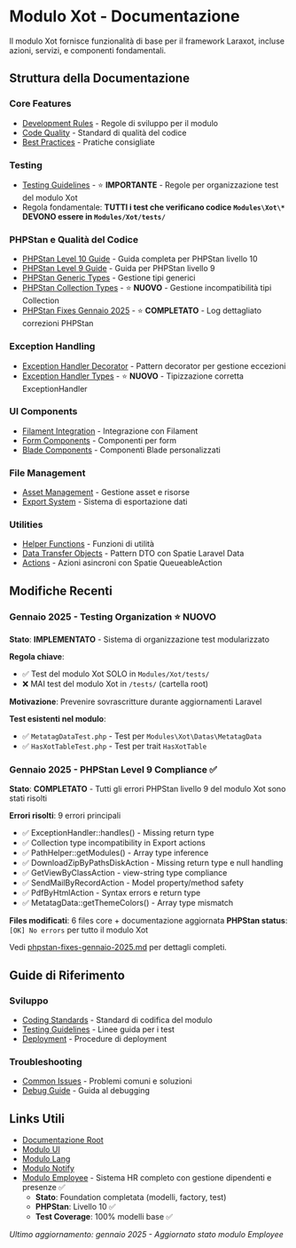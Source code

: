 # Modulo Xot - Documentazione

Il modulo Xot fornisce funzionalità di base per il framework Laraxot, incluse azioni, servizi, e componenti fondamentali.

## Struttura della Documentazione

### Core Features
- [Development Rules](development-rules.md) - Regole di sviluppo per il modulo
- [Code Quality](code_quality.md) - Standard di qualità del codice
- [Best Practices](best-practices.md) - Pratiche consigliate

### Testing
- [Testing Guidelines](testing.md) - ⭐ **IMPORTANTE** - Regole per organizzazione test del modulo Xot
- Regola fondamentale: **TUTTI i test che verificano codice `Modules\Xot\*` DEVONO essere in `Modules/Xot/tests/`**

### PHPStan e Qualità del Codice
- [PHPStan Level 10 Guide](phpstan_livello10_linee_guida.md) - Guida completa per PHPStan livello 10
- [PHPStan Level 9 Guide](phpstan-level9-guide.md) - Guida per PHPStan livello 9
- [PHPStan Generic Types](phpstan-generic-types.md) - Gestione tipi generici
- [PHPStan Collection Types](phpstan-collection-types.md) - ⭐ **NUOVO** - Gestione incompatibilità tipi Collection
- [PHPStan Fixes Gennaio 2025](phpstan-fixes-gennaio-2025.md) - ⭐ **COMPLETATO** - Log dettagliato correzioni PHPStan

### Exception Handling
- [Exception Handler Decorator](exceptions/handler-decorator.md) - Pattern decorator per gestione eccezioni
- [Exception Handler Types](exceptions/exception-handler-types.md) - ⭐ **NUOVO** - Tipizzazione corretta ExceptionHandler

### UI Components
- [Filament Integration](filament-integration.md) - Integrazione con Filament
- [Form Components](form-components.md) - Componenti per form
- [Blade Components](blade-components.md) - Componenti Blade personalizzati

### File Management
- [Asset Management](asset-management.md) - Gestione asset e risorse
- [Export System](export-system.md) - Sistema di esportazione dati

### Utilities
- [Helper Functions](helpers.md) - Funzioni di utilità
- [Data Transfer Objects](dtos.md) - Pattern DTO con Spatie Laravel Data
- [Actions](actions.md) - Azioni asincroni con Spatie QueueableAction

## Modifiche Recenti

### Gennaio 2025 - Testing Organization ⭐ **NUOVO**

**Stato**: **IMPLEMENTATO** - Sistema di organizzazione test modularizzato

**Regola chiave**: 
- ✅ Test del modulo Xot SOLO in `Modules/Xot/tests/`
- ❌ MAI test del modulo Xot in `/tests/` (cartella root)

**Motivazione**: Prevenire sovrascritture durante aggiornamenti Laravel

**Test esistenti nel modulo**:
- ✅ `MetatagDataTest.php` - Test per `Modules\Xot\Datas\MetatagData`
- ✅ `HasXotTableTest.php` - Test per trait `HasXotTable`

### Gennaio 2025 - PHPStan Level 9 Compliance ✅

**Stato**: **COMPLETATO** - Tutti gli errori PHPStan livello 9 del modulo Xot sono stati risolti

**Errori risolti**: 9 errori principali
- ✅ ExceptionHandler::handles() - Missing return type
- ✅ Collection type incompatibility in Export actions
- ✅ PathHelper::getModules() - Array type inference
- ✅ DownloadZipByPathsDiskAction - Missing return type e null handling
- ✅ GetViewByClassAction - view-string type compliance
- ✅ SendMailByRecordAction - Model property/method safety
- ✅ PdfByHtmlAction - Syntax errors e return type
- ✅ MetatagData::getThemeColors() - Array type mismatch

**Files modificati**: 6 files core + documentazione aggiornata
**PHPStan status**: `[OK] No errors` per tutto il modulo Xot

Vedi [phpstan-fixes-gennaio-2025.md](phpstan-fixes-gennaio-2025.md) per dettagli completi.

## Guide di Riferimento

### Sviluppo
- [Coding Standards](coding-standards.md) - Standard di codifica del modulo
- [Testing Guidelines](testing.md) - Linee guida per i test
- [Deployment](deployment.md) - Procedure di deployment

### Troubleshooting
- [Common Issues](troubleshooting.md) - Problemi comuni e soluzioni
- [Debug Guide](debug-guide.md) - Guida al debugging

## Links Utili

- [Documentazione Root](../../../docs/README.md)
- [Modulo UI](../UI/docs/README.md)
- [Modulo Lang](../Lang/docs/README.md)
- [Modulo Notify](../Notify/docs/README.md)
- [Modulo Employee](../Employee/docs/README.md) - Sistema HR completo con gestione dipendenti e presenze ✅
  - **Stato**: Foundation completata (modelli, factory, test)
  - **PHPStan**: Livello 10 ✅
  - **Test Coverage**: 100% modelli base ✅

*Ultimo aggiornamento: gennaio 2025 - Aggiornato stato modulo Employee*

